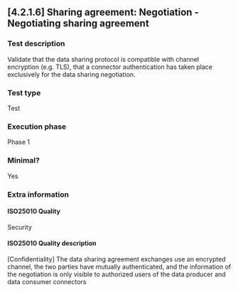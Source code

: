 
## [4.2.1.6] Sharing agreement: Negotiation - Negotiating sharing agreement
 
### Test description
Validate that the data sharing protocol is compatible with channel encryption (e.g. TLS), that a connector authentication has taken place exclusively for the data sharing negotiation.
 
### Test type
Test
 
### Execution phase
Phase 1
 
### Minimal?
Yes
 
### Extra information
#### ISO25010 Quality
Security
#### ISO25010 Quality description
[Confidentiality] The data sharing agreement exchanges use an encrypted channel, the two parties have mutually authenticated, and the information of the negotiation is only visible to authorized users of the data producer and data consumer connectors
    